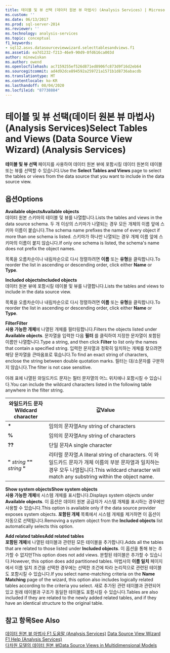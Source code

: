 ```yaml
---
title: 테이블 및 뷰 선택 (데이터 원본 뷰 마법사) (Analysis Services) | Microsoft Docs
ms.custom: ''
ms.date: 06/13/2017
ms.prod: sql-server-2014
ms.reviewer: ''
ms.technology: analysis-services
ms.topic: conceptual
f1_keywords:
- sql12.asvs.datasourceviewwizard.selecttablesandviews.f1
ms.assetid: ea7d1232-f213-46e9-90d9-0fd616ca003d
author: minewiskan
ms.author: owend
ms.openlocfilehash: ac7159255ef526d871ed8906fc873d9f16d2eb64
ms.sourcegitcommit: ad4d92dce894592a259721a1571b1d8736abacdb
ms.translationtype: MT
ms.contentlocale: ko-KR
ms.lasthandoff: 08/04/2020
ms.locfileid: "87738884"
---
```

# <a name="select-tables-and-views-data-source-view-wizard-analysis-services"></a><span data-ttu-id="658c6-102">테이블 및 뷰 선택(데이터 원본 뷰 마법사)(Analysis Services)</span><span class="sxs-lookup"><span data-stu-id="658c6-102">Select Tables and Views (Data Source View Wizard) (Analysis Services)</span></span>
  <span data-ttu-id="658c6-103">**테이블 및 뷰 선택** 페이지를 사용하여 데이터 원본 뷰에 포함시킬 데이터 원본의 테이블 또는 뷰를 선택할 수 있습니다.</span><span class="sxs-lookup"><span data-stu-id="658c6-103">Use the **Select Tables and Views** page to select the tables or views from the data source that you want to include in the data source view.</span></span>  
  
## <a name="options"></a><span data-ttu-id="658c6-104">옵션</span><span class="sxs-lookup"><span data-stu-id="658c6-104">Options</span></span>  
 <span data-ttu-id="658c6-105">**Available objects**</span><span class="sxs-lookup"><span data-stu-id="658c6-105">**Available objects**</span></span>  
 <span data-ttu-id="658c6-106">데이터 원본 스키마의 테이블 및 뷰를 나열합니다.</span><span class="sxs-lookup"><span data-stu-id="658c6-106">Lists the tables and views in the data source schema.</span></span> <span data-ttu-id="658c6-107">두 개 이상의 스키마가 나열되는 경우 모든 개체의 이름 앞에 스키마 이름이 붙습니다.</span><span class="sxs-lookup"><span data-stu-id="658c6-107">The schema name prefixes the name of every object if more than one schema is listed.</span></span> <span data-ttu-id="658c6-108">스키마가 하나만 나열되는 경우 개체 이름 앞에 스키마의 이름이 붙지 않습니다.</span><span class="sxs-lookup"><span data-stu-id="658c6-108">If only one schema is listed, the schema's name does not prefix the object names.</span></span>  
  
 <span data-ttu-id="658c6-109">목록을 오름차순이나 내림차순으로 다시 정렬하려면 **이름** 또는 **유형**을 클릭합니다.</span><span class="sxs-lookup"><span data-stu-id="658c6-109">To reorder the list in ascending or descending order, click either **Name** or **Type**.</span></span>  
  
 <span data-ttu-id="658c6-110">**Included objects**</span><span class="sxs-lookup"><span data-stu-id="658c6-110">**Included objects**</span></span>  
 <span data-ttu-id="658c6-111">데이터 원본 뷰에 포함시킬 테이블 및 뷰를 나열합니다.</span><span class="sxs-lookup"><span data-stu-id="658c6-111">Lists the tables and views to include in the data source view.</span></span>  
  
 <span data-ttu-id="658c6-112">목록을 오름차순이나 내림차순으로 다시 정렬하려면 **이름** 또는 **유형**을 클릭합니다.</span><span class="sxs-lookup"><span data-stu-id="658c6-112">To reorder the list in ascending or descending order, click either **Name** or **Type**.</span></span>  
  
 <span data-ttu-id="658c6-113">**Filter**</span><span class="sxs-lookup"><span data-stu-id="658c6-113">**Filter**</span></span>  
 <span data-ttu-id="658c6-114">**사용 가능한 개체**에 나열된 개체를 필터링합니다.</span><span class="sxs-lookup"><span data-stu-id="658c6-114">Filters the objects listed under **Available objects**.</span></span> <span data-ttu-id="658c6-115">문자열을 입력한 다음 **필터** 를 클릭하여 지정한 문자열이 포함된 이름만 나열합니다.</span><span class="sxs-lookup"><span data-stu-id="658c6-115">Type a string, and then click **Filter** to list only the names that contain a specified string.</span></span> <span data-ttu-id="658c6-116">입력한 문자열과 정확히 일치하는 개체를 찾으려면 해당 문자열을 큰따옴표로 묶습니다.</span><span class="sxs-lookup"><span data-stu-id="658c6-116">To find an exact string of characters, enclose the string between double quotation marks.</span></span> <span data-ttu-id="658c6-117">필터는 대/소문자를 구분하지 않습니다.</span><span class="sxs-lookup"><span data-stu-id="658c6-117">The filter is not case sensitive.</span></span>  
  
 <span data-ttu-id="658c6-118">아래 표에 나열된 와일드카드 문자는 필터 문자열의 어느 위치에나 포함시킬 수 있습니다.</span><span class="sxs-lookup"><span data-stu-id="658c6-118">You can include the wildcard characters listed in the following table anywhere in the filter string.</span></span>  
  
|<span data-ttu-id="658c6-119">와일드카드 문자</span><span class="sxs-lookup"><span data-stu-id="658c6-119">Wildcard character</span></span>|<span data-ttu-id="658c6-120">값</span><span class="sxs-lookup"><span data-stu-id="658c6-120">Value</span></span>|  
|------------------------|-----------|  
|**\***|<span data-ttu-id="658c6-121">임의의 문자열</span><span class="sxs-lookup"><span data-stu-id="658c6-121">Any string of characters</span></span>|  
|**%**|<span data-ttu-id="658c6-122">임의의 문자열</span><span class="sxs-lookup"><span data-stu-id="658c6-122">Any string of characters</span></span>|  
|<span data-ttu-id="658c6-123">**?**</span><span class="sxs-lookup"><span data-stu-id="658c6-123">**?**</span></span>|<span data-ttu-id="658c6-124">단일 문자</span><span class="sxs-lookup"><span data-stu-id="658c6-124">A single character</span></span>|  
|<span data-ttu-id="658c6-125">**"** *string* **"**</span><span class="sxs-lookup"><span data-stu-id="658c6-125">**"** *string* **"**</span></span>|<span data-ttu-id="658c6-126">리터럴 문자열.</span><span class="sxs-lookup"><span data-stu-id="658c6-126">A literal string of characters.</span></span> <span data-ttu-id="658c6-127">이 와일드카드 문자가 개체 이름의 부분 문자열과 일치하는 경우 모두 나열됩니다.</span><span class="sxs-lookup"><span data-stu-id="658c6-127">This wildcard character will match any substring within the object name.</span></span>|  
  
 <span data-ttu-id="658c6-128">**Show system objects**</span><span class="sxs-lookup"><span data-stu-id="658c6-128">**Show system objects**</span></span>  
 <span data-ttu-id="658c6-129">**사용 가능한 개체**에 시스템 개체를 표시합니다.</span><span class="sxs-lookup"><span data-stu-id="658c6-129">Displays system objects under **Available objects**.</span></span> <span data-ttu-id="658c6-130">이 옵션은 데이터 원본 공급자가 시스템 개체를 표시하는 경우에만 사용할 수 있습니다.</span><span class="sxs-lookup"><span data-stu-id="658c6-130">This option is available only if the data source provider exposes system objects.</span></span> <span data-ttu-id="658c6-131">**포함된 개체** 목록에서 시스템 개체를 제거하면 이 옵션이 자동으로 선택됩니다.</span><span class="sxs-lookup"><span data-stu-id="658c6-131">Removing a system object from the **Included objects** list automatically selects this option.</span></span>  
  
 <span data-ttu-id="658c6-132">**Add related tables**</span><span class="sxs-lookup"><span data-stu-id="658c6-132">**Add related tables**</span></span>  
 <span data-ttu-id="658c6-133">**포함된 개체**에 나열된 테이블과 관련된 모든 테이블을 추가합니다.</span><span class="sxs-lookup"><span data-stu-id="658c6-133">Adds all the tables that are related to those listed under **Included objects**.</span></span> <span data-ttu-id="658c6-134">이 옵션을 통해 뷰는 추가할 수 없지만</span><span class="sxs-lookup"><span data-stu-id="658c6-134">This option does not add views.</span></span> <span data-ttu-id="658c6-135">분할된 테이블은 추가할 수 있습니다.</span><span class="sxs-lookup"><span data-stu-id="658c6-135">However, this option does add partitioned tables.</span></span> <span data-ttu-id="658c6-136">마법사의 **이름 일치** 페이지에서 이름 일치 조건을 선택한 경우에는 선택한 조건에 따라 논리적으로 관련된 테이블도 포함시킬 수 있습니다.</span><span class="sxs-lookup"><span data-stu-id="658c6-136">If you select name-matching criteria on the **Name Matching** page of the wizard, this option also includes logically related tables according to the criteria you select.</span></span> <span data-ttu-id="658c6-137">새로 추가된 관련 테이블과 관련되어 있고 원래 테이블과 구조가 동일한 테이블도 포함시킬 수 있습니다.</span><span class="sxs-lookup"><span data-stu-id="658c6-137">Tables are also included if they are related to the newly added related tables, and if they have an identical structure to the original table.</span></span>  
  
## <a name="see-also"></a><span data-ttu-id="658c6-138">참고 항목</span><span class="sxs-lookup"><span data-stu-id="658c6-138">See Also</span></span>  
 <span data-ttu-id="658c6-139">[데이터 원본 뷰 마법사 F1 도움말 &#40;Analysis Services&#41;](data-source-view-wizard-f1-help-analysis-services.md) </span><span class="sxs-lookup"><span data-stu-id="658c6-139">[Data Source View Wizard F1 Help &#40;Analysis Services&#41;](data-source-view-wizard-f1-help-analysis-services.md) </span></span>  
 [<span data-ttu-id="658c6-140">다차원 모델의 데이터 원본 뷰</span><span class="sxs-lookup"><span data-stu-id="658c6-140">Data Source Views in Multidimensional Models</span></span>](multidimensional-models/data-source-views-in-multidimensional-models.md)  
  
  
